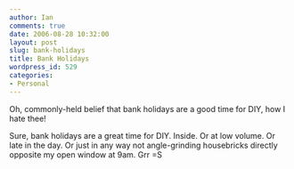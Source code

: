 ```yaml
---
author: Ian
comments: true
date: 2006-08-28 10:32:00
layout: post
slug: bank-holidays
title: Bank Holidays
wordpress_id: 529
categories:
- Personal
---
```


Oh, commonly-held belief that bank holidays are a good time for DIY, how I hate thee!  

Sure, bank holidays are a great time for DIY.  Inside.  Or at low volume.  Or late in the day.  Or just in any way not angle-grinding housebricks directly opposite my open window at 9am.  Grr =S  


